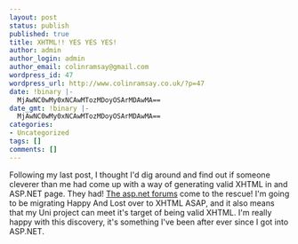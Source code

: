 ```yaml
---
layout: post
status: publish
published: true
title: XHTML!! YES YES YES!
author: admin
author_login: admin
author_email: colinramsay@gmail.com
wordpress_id: 47
wordpress_url: http://www.colinramsay.co.uk/?p=47
date: !binary |-
  MjAwNC0wMy0xNCAwMTozMDoyOSArMDAwMA==
date_gmt: !binary |-
  MjAwNC0wMy0xNCAwMTozMDoyOSArMDAwMA==
categories:
- Uncategorized
tags: []
comments: []
---
```

<p>Following my last post, I thought I'd dig around and find out if someone cleverer than me had come up with a way of generating valid XHTML in and ASP.NET page. They had! <a href="http://www.asp.net/Forums/ShowPost.aspx?tabindex=1&PostID=313081">The asp.net forums</a> come to the rescue! I'm going to be migrating Happy And Lost over to XHTML ASAP, and it also means that my Uni project can meet it's target of being valid XHTML. I'm really happy with this discovery, it's something I've been after ever since I got into ASP.NET.</p>

